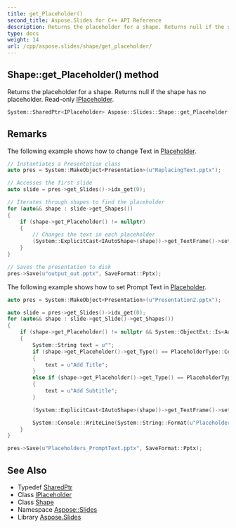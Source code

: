 ```yaml
---
title: get_Placeholder()
second_title: Aspose.Slides for C++ API Reference
description: Returns the placeholder for a shape. Returns null if the shape has no placeholder. Read-only IPlaceholder.
type: docs
weight: 14
url: /cpp/aspose.slides/shape/get_placeholder/
---
```

## Shape::get_Placeholder() method


Returns the placeholder for a shape. Returns null if the shape has no placeholder. Read-only [IPlaceholder](../../iplaceholder/).

```cpp
System::SharedPtr<IPlaceholder> Aspose::Slides::Shape::get_Placeholder() override
```

## Remarks


The following example shows how to change Text in [Placeholder](../../placeholder/). 
```cpp
// Instantiates a Presentation class
auto pres = System::MakeObject<Presentation>(u"ReplacingText.pptx");

// Accesses the first slide
auto slide = pres->get_Slides()->idx_get(0);

// Iterates through shapes to find the placeholder
for (auto&& shape : slide->get_Shapes())
{
    if (shape->get_Placeholder() != nullptr)
    {
        // Changes the text in each placeholder
        (System::ExplicitCast<IAutoShape>(shape))->get_TextFrame()->set_Text(u"This is a Placeholder");
    }
}

// Saves the presentation to disk
pres->Save(u"output_out.pptx", SaveFormat::Pptx);
```
 The following example shows how to set Prompt Text in [Placeholder](../../placeholder/). 
```cpp
auto pres = System::MakeObject<Presentation>(u"Presentation2.pptx");

auto slide = pres->get_Slides()->idx_get(0);
for (auto&& shape : slide->get_Slide()->get_Shapes())
{
    if (shape->get_Placeholder() != nullptr && System::ObjectExt::Is<AutoShape>(shape))
    {
        System::String text = u"";
        if (shape->get_Placeholder()->get_Type() == PlaceholderType::CenteredTitle)
        {
            text = u"Add Title";
        }
        else if (shape->get_Placeholder()->get_Type() == PlaceholderType::Subtitle)
        {
            text = u"Add Subtitle";
        }

        (System::ExplicitCast<IAutoShape>(shape))->get_TextFrame()->set_Text(text);

        System::Console::WriteLine(System::String::Format(u"Placeholder with text: {0}", text));
    }
}

pres->Save(u"Placeholders_PromptText.pptx", SaveFormat::Pptx);
```

## See Also

* Typedef [SharedPtr](../../system/sharedptr/)
* Class [IPlaceholder](../iplaceholder/)
* Class [Shape](./)
* Namespace [Aspose::Slides](../)
* Library [Aspose.Slides](../../)
